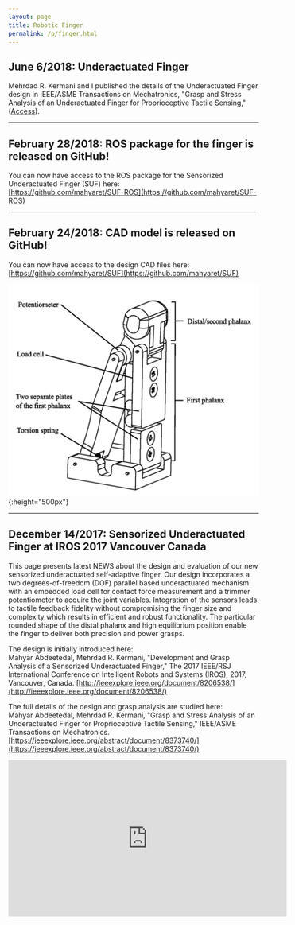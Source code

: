 ```yaml
---
layout: page
title: Robotic Finger
permalink: /p/finger.html
---
```


June 6/2018: Underactuated Finger
------------------------

Mehrdad R. Kermani and I published the details of the Underactuated Finger design in IEEE/ASME Transactions on Mechatronics, "Grasp and Stress Analysis of an Underactuated Finger for Proprioceptive Tactile Sensing,"  ([Access](https://ieeexplore.ieee.org/abstract/document/8373740/)).

* * *

February 28/2018: ROS package for the finger is released on GitHub!
--------------------

You can now have access to the ROS package for the Sensorized Underactuated Finger (SUF) here:  
[https://github.com/mahyaret/SUF-ROS](https://github.com/mahyaret/SUF-ROS)  
  

* * *

  

February 24/2018: CAD model is released on GitHub!
-----------------------------------------

You can now have access to the design CAD files here:  
[https://github.com/mahyaret/SUF](https://github.com/mahyaret/SUF)  

![cad](https://raw.githubusercontent.com/mahyaret/SUF/master/img/finger.jpg){:height="500px"}

* * *

December 14/2017: Sensorized Underactuated Finger at IROS 2017 Vancouver Canada
---------------------------

This page presents latest NEWS about the design and evaluation of our new sensorized underactuated self-adaptive finger. Our design incorporates a two degrees-of-freedom (DOF) parallel based underactuated mechanism with an embedded load cell for contact force measurement and a trimmer potentiometer to acquire the joint variables. Integration of the sensors leads to tactile feedback fidelity without compromising the finger size and complexity which results in efficient and robust functionality. The particular rounded shape of the distal phalanx and high equilibrium position enable the finger to deliver both precision and power grasps.

  
The design is initially introduced here:  
Mahyar Abdeetedal, Mehrdad R. Kermani, "Development and Grasp Analysis of a Sensorized Underactuated Finger," The 2017 IEEE/RSJ International Conference on Intelligent Robots and Systems (IROS), 2017, Vancouver, Canada. [http://ieeexplore.ieee.org/document/8206538/](http://ieeexplore.ieee.org/document/8206538/)  
  
The full details of the design and grasp analysis are studied here:  
Mahyar Abdeetedal, Mehrdad R. Kermani, "Grasp and Stress Analysis of an Underactuated Finger for Proprioceptive Tactile Sensing," IEEE/ASME Transactions on Mechatronics. [https://ieeexplore.ieee.org/abstract/document/8373740/](https://ieeexplore.ieee.org/abstract/document/8373740/)  
[](http://ieeexplore.ieee.org/document/8206538/)

<div  style="text-align: center;">
<iframe  allow="autoplay; encrypted-media"  allowfullscreen=""  frameborder="0"  height="315"  src="https://www.youtube.com/embed/yruMRA9iLS8"  width="560"></iframe></div>
